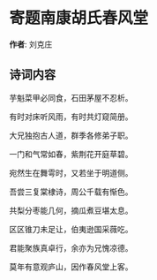 # 寄题南康胡氏春风堂

**作者**: 刘克庄

## 诗词内容

芋魁菜甲必同食，石田茅屋不忍析。

有时对床听风雨，有时共灯窥简册。

大兄独抱古人道，群季各修弟子职。

一门和气常如春，紫荆花开庭草碧。

宛然生在舞雩时，又若坐于明道侧。

吾尝三复棠棣诗，周公千载有惭色。

共梨分枣能几何，摘瓜煮豆堪太息。

区区锥刀未足让，伯夷逊国采薇吃。

君能聚族真卓行，余亦为兄愧凉德。

莫年有意观庐山，因作春风堂上客。


